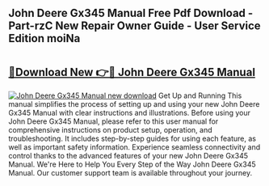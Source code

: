 ## John Deere Gx345 Manual Free Pdf Download - Part-rzC New Repair Owner Guide - User Service Edition moiNa

# <h2><a href="http://bc95372.oget.top/?id=John+Deere+Gx345+Manual">🔗Download New 👉🔴 John Deere Gx345 Manual</a></h2>

[![John Deere Gx345 Manual new download](https://i.imgur.com/5g1atiW.png)](http://bc95372.oget.top/?id=John+Deere+Gx345+Manual)
Get Up and Running This manual simplifies the process of setting up and using your new John Deere Gx345 Manual with clear instructions and illustrations. Before using your John Deere Gx345 Manual, please refer to this user manual for comprehensive instructions on product setup, operation, and troubleshooting. It includes step-by-step guides for using each feature, as well as important safety information. Experience seamless connectivity and control thanks to the advanced features of your new John Deere Gx345 Manual. We're Here to Help You Every Step of the Way John Deere Gx345 Manual. Our customer support team is available throughout your journey.
